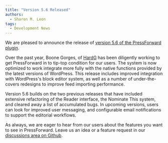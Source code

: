 ```yaml
---
title: "Version 5.6 Released"
authors:
  - Sharon M. Leon
tags:
  - Development News
---
```


We are pleased to announce the release of [version 5.6 of the PressForward plugin](https://wordpress.org/plugins/pressforward/). 

Over the past year, Boone Gorges, of [HardG](https://hardg.com/about/) has been diligently working to get PressForward in to tip-top condition for our users. The system is now optimized to work integrate more fully with the native functions provided by the latest versions of WordPress. This release includes improved integration with WordPress's block editor system, as well as a number of under-the-covers redesigns to improve feed importing performance. 

Version 5.6 builds on the two previous releases that have included extensive refactoring of the Reader interface, the Nominate This system, and cleared away a list of accumulated bugs. In upcoming versions, users can look for improved user messaging, and configurable email notifications to support the editorial workflows. 

As always, we are eager to hear from our users about the features you want to see in PressForward. Leave us an idea or a feature request in our [discussions area on Github](https://github.com/PressForward/pressforward/discussions/1178).